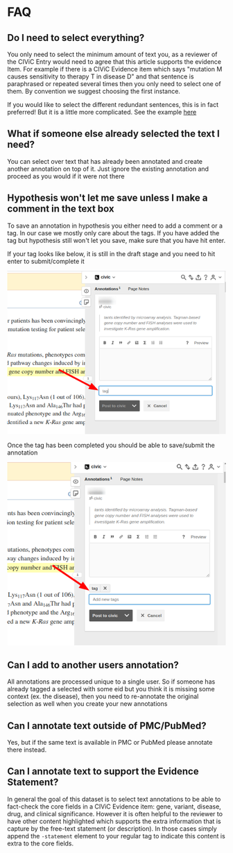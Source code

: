 # FAQ

## Do I need to select everything?

You only need to select the minimum amount of text you, as a reviewer of the CIViC Entry would need to agree that this article supports the evidence Item. For example if there is a CIViC Evidence item which says "mutation M causes sensitivity to therapy T in disease D" and that sentence is paraphrased or repeated several times then you only need to select one of them. By convention we suggest choosing the first instance.

If you would like to select the different redundant sentences, this is in fact preferred! But it is a little more complicated. See the example [here](./examples/redundant.md)

## What if someone else already selected the text I need?

You can select over text that has already been annotated and create another annotation on top of it. Just ignore the existing annotation and proceed as you would if it were not there

## Hypothesis won't let me save unless I make a comment in the text box

To save an annotation in hypothesis you either need to add a comment or a tag. In our case we mostly only care about the tags. If you have added the tag but hypothesis still won't let you save, make sure that you have hit enter.

If your tag looks like below, it is still in the draft stage and you need to hit enter to submit/complete it

![draft tag](./images/hypothesis_tag_draft.png)

Once the tag has been completed you should be able to save/submit the annotation

![complete tag](./images/hypothesis_tag_complete.png)

## Can I add to another users annotation?

All annotations are processed unique to a single user. So if someone has already tagged a selected with some eid but you think it is missing some context (ex. the disease), then you need to re-annotate the original selection as well when you create your new annotations

## Can I annotate text outside of PMC/PubMed?

Yes, but if the same text is available in PMC or PubMed please annotate there instead.

## Can I annotate text to support the Evidence Statement?

In general the goal of this dataset is to select text annotations to be able to fact-check the core fields in a CIViC Evidence item: gene, variant, disease, drug, and clinical significance. However it is often helpful to the reviewer to have other content highlighted which supports the extra information that is capture by the free-text statement (or description). In those cases simply append the `-statement` element to your regular tag to indicate this content is extra to the core fields.
